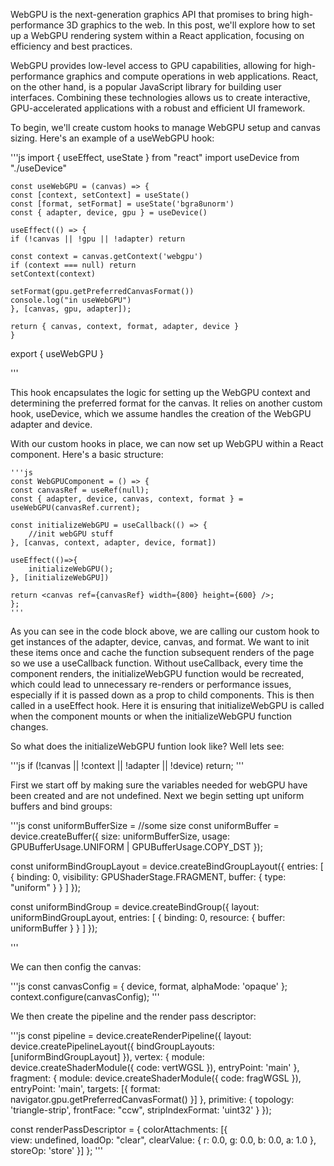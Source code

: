 
WebGPU is the next-generation graphics API that promises to bring high-performance 
3D graphics to the web. In this post, we'll explore how to set up a WebGPU rendering 
system within a React application, focusing on efficiency and best practices.

WebGPU provides low-level access to GPU capabilities, allowing for high-performance graphics and compute 
operations in web applications. React, on the other hand, is a popular JavaScript library for building user 
interfaces. Combining these technologies allows us to create interactive, GPU-accelerated applications with 
a robust and efficient UI framework.

To begin, we'll create custom hooks to manage WebGPU setup and canvas sizing. Here's an example of a useWebGPU hook:

'''js
    import { useEffect, useState } from "react"
    import useDevice from "./useDevice"

    const useWebGPU = (canvas) => {
    const [context, setContext] = useState()
    const [format, setFormat] = useState('bgra8unorm')
    const { adapter, device, gpu } = useDevice()

    useEffect(() => {
    if (!canvas || !gpu || !adapter) return

    const context = canvas.getContext('webgpu')
    if (context === null) return
    setContext(context)

    setFormat(gpu.getPreferredCanvasFormat())
    console.log("in useWebGPU")
    }, [canvas, gpu, adapter]);

    return { canvas, context, format, adapter, device }
    }

export { useWebGPU }

'''

This hook encapsulates the logic for setting up the WebGPU context and determining the preferred format for 
the canvas. It relies on another custom hook, useDevice, which we assume handles the creation of the WebGPU adapter and device.

With our custom hooks in place, we can now set up WebGPU within a React component. Here's a basic structure:

    '''js
    const WebGPUComponent = () => {
    const canvasRef = useRef(null);
    const { adapter, device, canvas, context, format } = useWebGPU(canvasRef.current);

    const initializeWebGPU = useCallback(() => {
        //init webGPU stuff
    }, [canvas, context, adapter, device, format])
    
    useEffect(()=>{
        initializeWebGPU();
    }, [initializeWebGPU])
    
    return <canvas ref={canvasRef} width={800} height={600} />;
    };
    '''

As you can see in the code block above, we are calling our custom hook to get instances of the adapter, device, canvas, and format. We want to init these items once and cache the function subsequent renders of the page so we use a useCallback function. Without useCallback, every time the component renders, the initializeWebGPU function would be recreated, which could lead to unnecessary re-renders or performance issues, especially if it is passed down as a prop to child components. This is then called in a useEffect hook. Here it is ensuring that initializeWebGPU is called when the component mounts or when the initializeWebGPU function changes.

So what does the initializeWebGPU funtion look like? Well lets see: 

'''js
if (!canvas || !context || !adapter || !device) return;
'''

First we start off by making sure the variables needed for webGPU have been created and are not undefined. Next we begin setting upt uniform buffers and bind groups:

'''js
const uniformBufferSize = //some size
const uniformBuffer = device.createBuffer({
    size: uniformBufferSize,
    usage: GPUBufferUsage.UNIFORM | GPUBufferUsage.COPY_DST
});

const uniformBindGroupLayout = device.createBindGroupLayout({
    entries: [
        { binding: 0, visibility: GPUShaderStage.FRAGMENT, buffer: { type: "uniform" } }
    ]
});

const uniformBindGroup = device.createBindGroup({
    layout: uniformBindGroupLayout,
    entries: [
        { binding: 0, resource: { buffer: uniformBuffer } }
    ]
});

'''

We can then config the canvas:

'''js
const canvasConfig = {
    device,
    format,
    alphaMode: 'opaque'
};
context.configure(canvasConfig);
'''

We then create the pipeline and the render pass descriptor:

'''js
const pipeline = device.createRenderPipeline({
    layout: device.createPipelineLayout({ bindGroupLayouts: [uniformBindGroupLayout] }),
    vertex: {
        module: device.createShaderModule({ code: vertWGSL }),
        entryPoint: 'main'
    },
    fragment: {
        module: device.createShaderModule({ code: fragWGSL }),
        entryPoint: 'main',
        targets: [{ format: navigator.gpu.getPreferredCanvasFormat() }]
    },
    primitive: {
        topology: 'triangle-strip',
        frontFace: "ccw",
        stripIndexFormat: 'uint32'
    }
});

const renderPassDescriptor = { 
    colorAttachments: [{    
        view: undefined,
        loadOp: "clear",
        clearValue: { r: 0.0, g: 0.0, b: 0.0, a: 1.0 },
        storeOp: 'store'
    }]
};
'''
